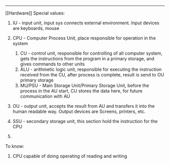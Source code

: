 ***
[[Hardware]]
Special values: 
1. IU - input unit, input sys connects external environment. Input devices are keyboards, mouse

2. CPU - Computer Process Unit, place responsible for operation in the system  
	1. CU - control unit, responsible for controlling of all computer system, gets the instructions from the program in a primary storage, and gives commands to other units 
	2. ALU - arithmetic logic unit, responsible for executing the instruction received from the CU, after process is complete, result is send to OU primary storage 
	3. MU/PSU - Main Storage Unit/Primary Storage Unit, before the process in the AU start, CU stores the data here, for future communication with AU   

3. OU - output unit, accepts the result from AU and transfers it into the human readable way. Output devices are Screens, printers, etc.  

4. SSU - secondary storage unit, this section hold the instruction for the CPU  
5. 
To know:
1. CPU capable of doing operating of reading and writing 
